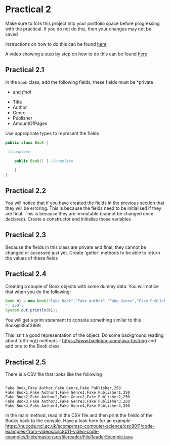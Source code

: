 # Practical 2

Make sure to fork this project into your portfolio space before progressing 
with the practical. if you do not do this, then your changes may not be saved

Instructions on how to do this can be found [here](https://ncl.instructure.com/courses/24644/pages/forking-or-cloning-a-project?module_item_id=1228552)

A video showing a step by step on how to do this can be found [here](https://web.microsoftstream.com/video/4ecb0839-6fd9-48bc-b563-3ab2122ef011)

## Practical 2.1

In the `Book` class, add the following fields, these fields must be *private
* and *final*

- Title
- Author
- Genre
- Publisher
- AmountOfPages

Use appropriate types to represent the fields



```java
public class Book {

 //complete

    public Book() { //complete

    }
}

```


## Practical 2.2

You will notice that if you have created the fields in the previous section
 that they will be erroring. This is because the fields need to be
  initialised if they are final. This is because they are immutable (cannot
   be changed once declared). Create a constructor and initialise these variables



## Practical 2.3

Because the fields in this class are private and final, they cannot be
 changed or accessed just yet. Create 'getter' methods to be able to return
  the values of these fields

## Practical 2.4

Creating a couple of Book objects with some dummy data. You will notice that
 when you do the following:
 
 ```java
Book b1 = new Book("Fake Book","Fake Author","Fake Genre","Fake Publisher
", 250);
System.out.println(b1);
```

You will get a print statement to console something similar to this 
Book@38af3868

This isn't a good representation of the object. Do some background reading
 about toString() methods - https://www.baeldung.com/java-tostring and add
  one to the Book class

## Practical 2.5

There is a CSV file that looks like the following

```csv

Fake Book,Fake Author,Fake Genre,Fake Publisher,250
Fake Book1,Fake Author1,Fake Genre1,Fake Publisher1,250
Fake Book2,Fake Author2,Fake Genre2,Fake Publisher2,250
Fake Book3,Fake Author3,Fake Genre3,Fake Publisher3,250
Fake Book4,Fake Author4,Fake Genre4,Fake Publisher4,250

```

In the main method, read in the CSV file and then print the fields of the
 Books back to the console. Have a look here for an example - https://nucode.ncl.ac.uk/scomp/msc-computer-science/csc8011/code-examples-from-videos/csc8011-video-code-examples/blob/master/src/filereader/FileReaderExample.java

